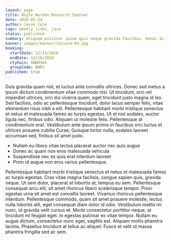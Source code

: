 ```yaml
---
layout: page
title: Boyle Warden Research Seminar
date: 2016-05-24
author: Jason Cole
tags: weekly links, java
status: published
summary: Aliquam pulvinar ipsum quis neque gravida faucibus. Donec ac.
banner: images/banner/leisure-04.jpg
booking:
  startDate: 12/13/2018
  endDate: 12/18/2018
  ctyhocn: ANBHSHX
  groupCode: BWRS
published: true
---
```

Duis gravida quam nisl, et luctus ante convallis ultrices. Donec sed metus a ipsum dictum condimentum vitae commodo nisl. Ut tincidunt, orci vel imperdiet ultrices, orci dui viverra quam, eget tincidunt justo magna id leo. Sed facilisis, odio ac pellentesque tincidunt, dolor lacus semper felis, vitae elementum risus nibh a elit. Pellentesque habitant morbi tristique senectus et netus et malesuada fames ac turpis egestas. Ut et nisl sodales, auctor ligula nec, finibus odio. Aliquam ut molestie felis. Pellentesque at condimentum erat. Vestibulum ante ipsum primis in faucibus orci luctus et ultrices posuere cubilia Curae; Quisque tortor nulla, sodales laoreet accumsan sed, finibus sit amet justo.

* Nullam eu libero vitae lectus placerat auctor nec quis augue
* Donec ac quam non eros malesuada vehicula
* Suspendisse nec ex quis erat interdum laoreet
* Proin id augue non eros varius pellentesque.

Pellentesque habitant morbi tristique senectus et netus et malesuada fames ac turpis egestas. Cras vitae magna facilisis, congue sapien quis, gravida neque. Ut sem dolor, placerat at lobortis at, tempus eu sem. Pellentesque consequat arcu elit, sit amet rhoncus libero scelerisque tempor. Proin egestas urna sit amet est convallis laoreet. Vivamus rhoncus pellentesque interdum. Pellentesque commodo, quam sit amet posuere molestie, lectus nulla lobortis elit, eget consequat diam dolor id odio. Vestibulum mattis mi nunc, id gravida velit cursus et. Morbi consectetur porttitor neque, at tincidunt mi feugiat eget. In egestas pulvinar ex vitae tempor. Nullam eu augue dictum, consectetur nunc eget, sagittis est. Aliquam mollis pharetra lacinia. Phasellus tincidunt at tellus ac aliquet. Fusce et velit ut massa pharetra fringilla sed ac sem.
